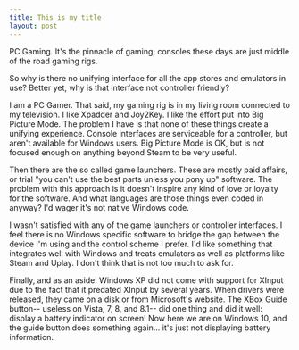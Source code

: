 ```yaml
---
title: This is my title
layout: post
---
```


PC Gaming. It's the pinnacle of gaming; consoles these days are just middle of the road gaming rigs.  

So why is there no unifying interface for all the app stores and emulators in use? Better yet, why is that interface not controller friendly?

I am a PC Gamer. That said, my gaming rig is in my living room connected to my television. I like Xpadder and Joy2Key. I like the effort put into Big Picture Mode. The problem I have is that none of these things create a unifying experience. Console interfaces are serviceable for a controller, but aren't available for Windows users. Big Picture Mode is OK, but is not focused enough on anything beyond Steam to be very useful.

Then there are the so called game launchers. These are mostly paid affairs, or trial "you can't use the best parts unless you pony up" software. The problem with this approach is it doesn't inspire any kind of love or loyalty for the software. And what languages are those things even coded in anyway? I'd wager it's not native Windows code.

I wasn't satisfied with any of the game launchers or controller interfaces. I feel there is no Windows specific software to bridge the gap between the device I'm using and the control scheme I prefer. I'd like something that integrates well with Windows and treats emulators as well as platforms like Steam and Uplay. I don't think that is not too much to ask for.

Finally, and as an aside: Windows XP did not come with support for XInput due to the fact that it predated XInput by several years. When drivers were released, they came on a disk or from Microsoft's website. The XBox Guide button-- useless on Vista, 7, 8, and 8.1-- did one thing and did it well: display a battery indicator on screen! Now here we are on Windows 10, and the guide button does something again... it's just not displaying battery information.
